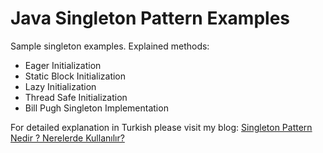 # Java Singleton Pattern Examples
Sample singleton examples. Explained methods:

* Eager Initialization
* Static Block Initialization
* Lazy Initialization
* Thread Safe Initialization
* Bill Pugh Singleton Implementation

For detailed explanation in Turkish please visit my blog: [Singleton Pattern Nedir ? Nerelerde Kullanılır?](http://www.codegeni.us/singleton-pattern-nedir-nerelerde-kullanilir/)
